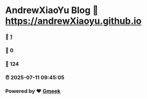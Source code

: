 # AndrewXiaoYu Blog :link: https://andrewXiaoyu.github.io 
### :page_facing_up: [1](https://andrewXiaoyu.github.io/tag.html) 
### :speech_balloon: 0 
### :hibiscus: 124 
### :alarm_clock: 2025-07-11 09:45:05 
### Powered by :heart: [Gmeek](https://github.com/Meekdai/Gmeek)
